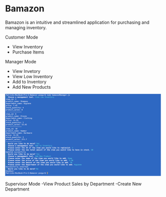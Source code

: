 # Bamazon

Bamazon is an intuitive and streamlined application for purchasing and managing inventory.

Customer Mode

* View Inventory
* Purchase Items

Manager Mode

* View Invetory
* View Low Inventory
* Add to Inventory
* Add New Products

![alt text](https://github.com/rasianart/Bamazon/blob/master/images/bam1.png)

Supervisor Mode
-View Product Sales by Department
-Create New Department


